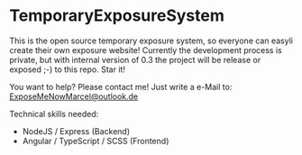# TemporaryExposureSystem

This is the open source temporary exposure system, so everyone can easyli create their own exposure website!
Currently the development process is private, but with internal version of 0.3 the project will be release or exposed ;-) to this repo. Star it!

You want to help? Please contact me! Just write a e-Mail to: ExposeMeNowMarcel@outlook.de

Technical skills needed:
 - NodeJS / Express (Backend)
 - Angular / TypeScript / SCSS (Frontend)
